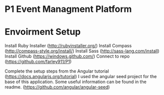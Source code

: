 ﻿# P1 Event Managment Platform

# Envoirment Setup
Install Ruby Installer (http://rubyinstaller.org/)
Install Compass (http://compass-style.org/install/)
Install Sass (http://sass-lang.com/install)
Install Github (https://windows.github.com/)
Connect to repo (https://github.com/farley911/P1)

Complete the setup steps from the Angular tutorial (https://docs.angularjs.org/tutorial)
I used the angular seed project for the base of this application. Some useful information can be found in the readme. (https://github.com/angular/angular-seed)